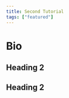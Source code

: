 ```yaml
---
title: Second Tutorial
tags: ["featured"]
---
```


<div class="happy">

# Bio

## Heading 2

## Heading 2

</div>


